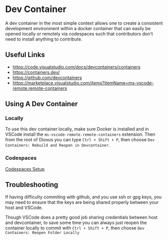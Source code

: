 # Dev Container

A dev container in the most simple context allows one to create a consistent development environment within a docker container that can easily be opened locally or remotely via codespaces such that contributors don't need to install anything to contribute.

## Useful Links

- <https://code.visualstudio.com/docs/devcontainers/containers>
- <https://containers.dev/>
- <https://github.com/devcontainers>
- <https://marketplace.visualstudio.com/items?itemName=ms-vscode-remote.remote-containers>

## Using A Dev Container

### Locally

To use this dev container locally, make sure Docker is installed and in VSCode install the `ms-vscode-remote.remote-containers` extension. Then from the root of Dioxus you can type `Ctrl + Shift + P`, then choose `Dev Containers: Rebuild and Reopen in Devcontainer`.

### Codespaces

[Codespaces Setup](https://docs.github.com/en/codespaces/developing-in-codespaces/creating-a-codespace-for-a-repository#creating-a-codespace-for-a-repository)

## Troubleshooting

If having difficulty commiting with github, and you use ssh or gpg keys, you may need to ensure that the keys are being shared properly between your host and VSCode.

Though VSCode does a pretty good job sharing credentials between host and devcontainer, to save some time you can always just reopen the container locally to commit with `Ctrl + Shift + P`, then choose `Dev Containers: Reopen Folder Locally`
